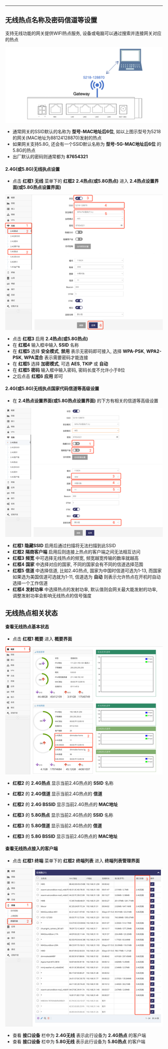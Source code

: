 ***

## 无线热点名称及密码信道等设置

支持无线功能的网关提供WIFI热点服务, 设备或电脑可以通过搜索并连接网关对应的热点

![avatar](./ssid.jpg) 

- 通常网关的SSID默认的名称为 **型号-MAC地址后6位**, 如以上图示型号为5218的网关(MAC地址为88124128870)发射的热点
- 如果网关支持5.8G, 还会有一个SSID默认名称为 **型号-5G-MAC地址后6位** 的5.8G的热点
- 出厂默认的密码则通常都为 **87654321**


#### 2.4G(或5.8G)无线执点设置

- 点击 **红框1** **无线** 菜单下的 **红框2** **2.4热点(或5.8G热点)** 进入 **2.4热点设置界面(或5.8G热点设置界面)**    

![avatar](./ssid_cn.jpg) 

- 点击 **红框3** 启用 **2.4热点(或5.8G热点)**    
- 在 **红框4** 输入框中输入 **SSID** 名称   
- 在 **红框5** 选择 **安全模式**, **禁用** 表示无密码即可接入, 选择 **WPA-PSK**, **WPA2-PSK**, **WPA混合** 表示需要密码才能连接   
- 在 **红框5** 选择 **加密模式**, 可选 **AES**, **TKIP** 或 **自动**   
- 在 **红框5** **密码** 输入框中输入密码, 密码长度不允许小于8位   
- 之后点击 **红框6** **应用** 即可   

#### 2.4G(或5.8G)无线执点国家代码信道等高级设置

- 在 **2.4热点设置界面(或5.8G热点设置界面)** 的下方有相关的信道等高级设置

![avatar](./ssid_adv_cn.jpg) 

- **红框1**  **隐藏SSID** 启用后通过扫描将无法扫描到此SSID    
- **红框2**  **隔商客户端** 启用后则连接上热点的客户端之间无法相互访问   
- **红框3**  **频宽** 中可选择无线热点的频宽, 频宽越宽传输的数率就越高    
- **红框4**  **国家** 中选择对应的国家, 不同的国家会有不同的信道选择范围    
- **红框5**  **信道** 中选择信道, 比如2.4G热点, 国家为中国时信道可选为1-13, 而国家如果选为美国信道可选就为1-11, 信道选为 **自动** 则表示允许热点在开机时自动选择一个工作信道   
- **红框4**  **发射功率** 中选择热点的发射功率, 默认值则会网关最大能发射的功率, 调整发射功率会影响无线热点的信号强度   


## 无线热点相关状态

#### 查看无线热点基本状态

- 点击 **红框1** **概要** 进入 **概要界面**    

![avatar](./ssid_status_cn.jpg) 

- **红框2** 的 **2.4G热点** 显示当前2.4G热点的 **SSID** 名称   
- **红框2** 的 **2.4G信道** 显示当前2.4G热点的 **信道**   
- **红框2** 的 **2.4G BSSID** 显示当前2.4G热点的 **MAC地址**   

- **红框3** 的 **5.8G热点** 显示当前2.4G热点的 **SSID** 名称   
- **红框3** 的 **5.8G信道** 显示当前2.4G热点的 **信道**   
- **红框3** 的 **5.8G BSSID** 显示当前2.4G热点的 **MAC地址**   


#### 查看无线热点接入的客户端

- 点击 **红框1** **终端** 菜单下的 **红框2** **终端列表** 进入 **终端列表管理界面**    

![avatar](./ssid_client_cn.jpg) 

- 查看 **接口设备** 栏中为 **2.4G无线** 表示此行设备为 **2.4G热点** 的客户端   
- 查看 **接口设备** 栏中为 **5.8G无线** 表示此行设备为 **5.8G热点** 的客户端   
